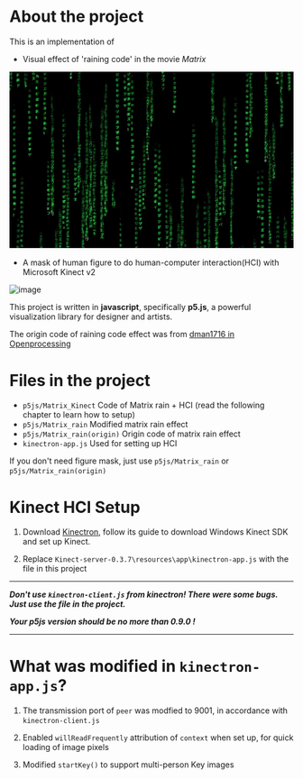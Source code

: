 <!--
 * @Author: Yuhong Wu
 * @Date: 2024-05-06 21:24:51
 * @LastEditors: Yuhong Wu
 * @LastEditTime: 2024-05-06 23:30:08
 * @Description: 
-->
# About the project

This is an implementation of 
- Visual effect of 'raining code' in the movie *Matrix*

![image](https://github.com/DrErwin/Matrix_rain_for_p5.js/blob/main/resources/Matrix_rain.gif)

- A mask of human figure to do human-computer interaction(HCI) with Microsoft Kinect v2

![image](https://github.com/DrErwin/Matrix_rain_for_p5.js/blob/main/resources/Matrix_rain_mask.gif)

This project is written in **javascript**, specifically **p5.js**, a powerful visualization library for designer and artists. 

The origin code of raining code effect was from [dman1716 in Openprocessing](https://openprocessing.org/sketch/491851)

# Files in the project
- `p5js/Matrix_Kinect` Code of Matrix rain + HCI (read the following chapter to learn how to setup)
- `p5js/Matrix_rain` Modified matrix rain effect
- `p5js/Matrix_rain(origin)` Origin code of matrix rain effect
- `kinectron-app.js` Used for setting up HCI

If you don't need figure mask, just use `p5js/Matrix_rain` or `p5js/Matrix_rain(origin)`

# Kinect HCI Setup
1. Download [Kinectron](https://kinectron.github.io/), follow its guide to download Windows Kinect SDK and set up Kinect.

2. Replace `Kinect-server-0.3.7\resources\app\kinectron-app.js` with the file in this project

---
***Don't use `kinectron-client.js` from kinectron! There were some bugs. Just use the file in the project.***

***Your p5js version should be no more than 0.9.0 !***

---

# What was modified in `kinectron-app.js`?

1. The transmission port of `peer` was modfied to 9001, in accordance with `kinectron-client.js`

2. Enabled `willReadFrequently` attribution of `context` when set up, for quick loading of image pixels

3. Modified `startKey()` to support multi-person Key images
